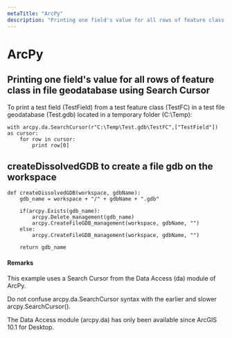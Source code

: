 ```yaml
---
metaTitle: "ArcPy"
description: "Printing one field's value for all rows of feature class in file geodatabase using Search Cursor, createDissolvedGDB to create a file gdb on the workspace"
---
```


# ArcPy




## Printing one field's value for all rows of feature class in file geodatabase using Search Cursor


To print a test field (TestField) from a test feature class (TestFC) in a test file geodatabase (Test.gdb) located in a temporary folder (C:\Temp):

```
with arcpy.da.SearchCursor(r"C:\Temp\Test.gdb\TestFC",["TestField"]) as cursor:
    for row in cursor:
        print row[0]

```



## createDissolvedGDB to create a file gdb on the workspace


```
def createDissolvedGDB(workspace, gdbName):
    gdb_name = workspace + "/" + gdbName + ".gdb"

    if(arcpy.Exists(gdb_name):
        arcpy.Delete_management(gdb_name)
        arcpy.CreateFileGDB_management(workspace, gdbName, "")
    else:
        arcpy.CreateFileGDB_management(workspace, gdbName, "")

    return gdb_name

```



#### Remarks


This example uses a Search Cursor from the Data Access (da) module of ArcPy.

Do not confuse arcpy.da.SearchCursor syntax with the earlier and slower arcpy.SearchCursor().

The Data Access module (arcpy.da) has only been available since ArcGIS 10.1 for Desktop.

